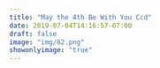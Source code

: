 ```yaml
---
title: "May the 4th Be With You Ccd"
date: 2019-07-04T14:16:57-07:00
draft: false
image: "img/62.png"
showonlyimage: "true"
---
```

